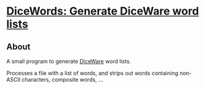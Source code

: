 # [DiceWords: Generate DiceWare word lists](https://el-tramo.be/dicewords)

## About

A small program to generate [DiceWare](http://world.std.com/~reinhold/diceware.html)
word lists.

Processes a file with a list of words, and strips out words containing non-ASCII
characters, composite words, ...
